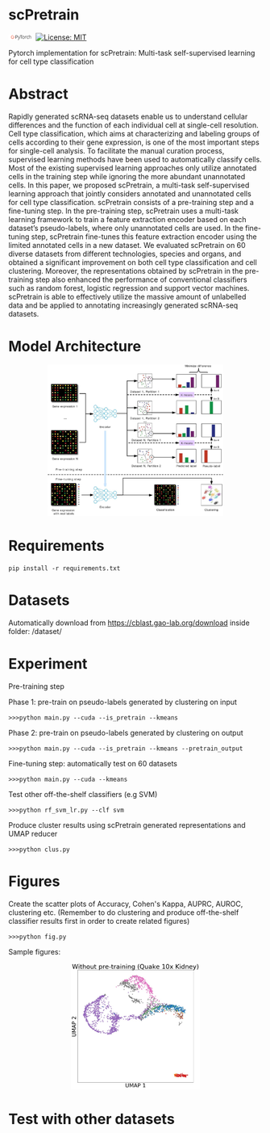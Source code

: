 # scPretrain
<img src="figs/pytorch-logo-dark.png" width="10%"> [![License: MIT](https://img.shields.io/badge/License-MIT-yellow.svg)](https://opensource.org/licenses/MIT) 

Pytorch implementation for scPretrain: Multi-task self-supervised learning for cell type classification

# Abstract
Rapidly generated scRNA-seq datasets enable us to understand cellular differences and the function
of each individual cell at single-cell resolution. Cell type classification, which aims at characterizing
and labeling groups of cells according to their gene expression, is one of the most important steps for
single-cell analysis. To facilitate the manual curation process, supervised learning methods have been
used to automatically classify cells. Most of the existing supervised learning approaches only utilize
annotated cells in the training step while ignoring the more abundant unannotated cells. In this paper,
we proposed scPretrain, a multi-task self-supervised learning approach that jointly considers
annotated and unannotated cells for cell type classification. scPretrain consists of a pre-training step
and a fine-tuning step. In the pre-training step, scPretrain uses a multi-task learning framework to
train a feature extraction encoder based on each dataset’s pseudo-labels, where only unannotated cells
are used. In the fine-tuning step, scPretrain fine-tunes this feature extraction encoder using the limited
annotated cells in a new dataset. We evaluated scPretrain on 60 diverse datasets from different
technologies, species and organs, and obtained a significant improvement on both cell type
classification and cell clustering. Moreover, the representations obtained by scPretrain in the
pre-training step also enhanced the performance of conventional classifiers such as random forest,
logistic regression and support vector machines. scPretrain is able to effectively utilize the massive
amount of unlabelled data and be applied to annotating increasingly generated scRNA-seq datasets.

# Model Architecture
<p align='center'>
<img src="figs/model.jpg" height="300"/>
</p>

# Requirements
```
pip install -r requirements.txt
```
# Datasets
Automatically download from https://cblast.gao-lab.org/download
inside folder: /dataset/

# Experiment

Pre-training step

Phase 1: pre-train on pseudo-labels generated by clustering on input
```console
>>>python main.py --cuda --is_pretrain --kmeans 
```

Phase 2: pre-train on pseudo-labels generated by clustering on output
```console
>>>python main.py --cuda --is_pretrain --kmeans --pretrain_output
```

Fine-tuning step: automatically test on 60 datasets 

```console 
>>>python main.py --cuda --kmeans 
```

Test other off-the-shelf classifiers (e.g SVM)

```console
>>>python rf_svm_lr.py --clf svm 
```
Produce cluster results using scPretrain generated representations and UMAP reducer

```console
>>>python clus.py 
```

# Figures

Create the scatter plots of Accuracy, Cohen's Kappa, AUPRC, AUROC, clustering etc. (Remember to do clustering and produce off-the-shelf classifier results first in order to create related figures)

```console
>>>python fig.py
```
Sample figures:

<p align='center'>
<img src="figs/sample2.jpeg" height="250"/>
</p>

# Test with other datasets




